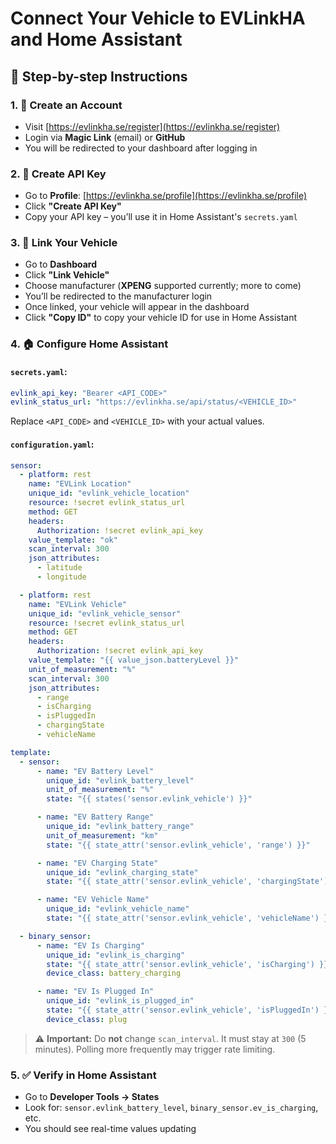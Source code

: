 # Connect Your Vehicle to EVLinkHA and Home Assistant

## 🚀 Step-by-step Instructions

### 1. 🔐 Create an Account
- Visit [https://evlinkha.se/register](https://evlinkha.se/register)
- Login via **Magic Link** (email) or **GitHub**
- You will be redirected to your dashboard after logging in
     
### 2. 🔑 Create API Key
- Go to **Profile**: [https://evlinkha.se/profile](https://evlinkha.se/profile)
- Click **"Create API Key"**
- Copy your API key – you’ll use it in Home Assistant's `secrets.yaml`

### 3. 🚗 Link Your Vehicle
- Go to **Dashboard**
- Click **"Link Vehicle"**
- Choose manufacturer (**XPENG** supported currently; more to come)
- You’ll be redirected to the manufacturer login
- Once linked, your vehicle will appear in the dashboard
- Click **"Copy ID"** to copy your vehicle ID for use in Home Assistant

### 4. 🏠 Configure Home Assistant

#### `secrets.yaml`:

```yaml
evlink_api_key: "Bearer <API_CODE>"
evlink_status_url: "https://evlinkha.se/api/status/<VEHICLE_ID>"
```

Replace `<API_CODE>` and `<VEHICLE_ID>` with your actual values.

#### `configuration.yaml`:

```yaml
sensor:
  - platform: rest
    name: "EVLink Location"
    unique_id: "evlink_vehicle_location"
    resource: !secret evlink_status_url
    method: GET
    headers:
      Authorization: !secret evlink_api_key
    value_template: "ok"
    scan_interval: 300
    json_attributes:
      - latitude
      - longitude

  - platform: rest
    name: "EVLink Vehicle"
    unique_id: "evlink_vehicle_sensor"
    resource: !secret evlink_status_url
    method: GET
    headers:
      Authorization: !secret evlink_api_key
    value_template: "{{ value_json.batteryLevel }}"
    unit_of_measurement: "%"
    scan_interval: 300
    json_attributes:
      - range
      - isCharging
      - isPluggedIn
      - chargingState
      - vehicleName

template:
  - sensor:
      - name: "EV Battery Level"
        unique_id: "evlink_battery_level"
        unit_of_measurement: "%"
        state: "{{ states('sensor.evlink_vehicle') }}"

      - name: "EV Battery Range"
        unique_id: "evlink_battery_range"
        unit_of_measurement: "km"
        state: "{{ state_attr('sensor.evlink_vehicle', 'range') }}"

      - name: "EV Charging State"
        unique_id: "evlink_charging_state"
        state: "{{ state_attr('sensor.evlink_vehicle', 'chargingState') }}"

      - name: "EV Vehicle Name"
        unique_id: "evlink_vehicle_name"
        state: "{{ state_attr('sensor.evlink_vehicle', 'vehicleName') }}"

  - binary_sensor:
      - name: "EV Is Charging"
        unique_id: "evlink_is_charging"
        state: "{{ state_attr('sensor.evlink_vehicle', 'isCharging') }}"
        device_class: battery_charging

      - name: "EV Is Plugged In"
        unique_id: "evlink_is_plugged_in"
        state: "{{ state_attr('sensor.evlink_vehicle', 'isPluggedIn') }}"
        device_class: plug
```

> ⚠️ **Important:** Do **not** change `scan_interval`. It must stay at `300` (5 minutes). Polling more frequently may trigger rate limiting.

### 5. ✅ Verify in Home Assistant
- Go to **Developer Tools → States**
- Look for: `sensor.evlink_battery_level`, `binary_sensor.ev_is_charging`, etc.
- You should see real-time values updating